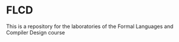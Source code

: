 # FLCD

This is a repository for the laboratories of the Formal Languages and Compiler Design course
